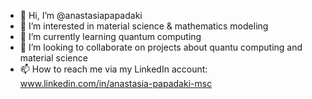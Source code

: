 - 👋 Hi, I’m @anastasiapapadaki
- 👀 I’m interested in material science & mathematics modeling
- 🌱 I’m currently learning quantum computing
- 💞️ I’m looking to collaborate on projects about quantu computing and material science
- 📫 How to reach me via my LinkedIn account: www.linkedin.com/in/anastasia-papadaki-msc
<!---
anastasiapapadaki/anastasiapapadaki is a ✨ special ✨ repository because its `README.md` (this file) appears on your GitHub profile.
You can click the Preview link to take a look at your changes.
--->
